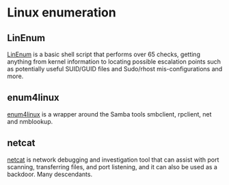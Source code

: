 # Linux enumeration

## LinEnum

[LinEnum](https://github.com/rebootuser/LinEnum) is a basic shell script that performs over 65 checks, getting anything from kernel information to locating possible escalation points such as potentially useful SUID/GUID files and Sudo/rhost mis-configurations and more.

## enum4linux

[enum4linux](https://labs.portcullis.co.uk/tools/enum4linux/) is a wrapper around the Samba tools smbclient, rpclient, net and nmblookup.

## netcat

[netcat](../network/netcat.md) is network debugging and investigation tool that can assist with port scanning, transferring files, and port listening, and it can also be used as a backdoor. Many descendants.
